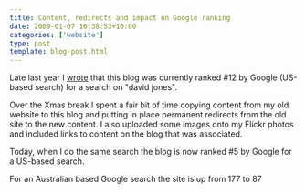 ```yaml
---
title: Content, redirects and impact on Google ranking
date: 2009-01-07 16:38:53+10:00
categories: ['website']
type: post
template: blog-post.html
---
```

Late last year I [wrote](/blog2/2008/12/28/update-on-the-website-move-google-rankings/) that this blog was currently ranked #12 by Google (US-based search) for a search on "david jones".

Over the Xmas break I spent a fair bit of time copying content from my old website to this blog and putting in place permanent redirects from the old site to the new content. I also uploaded some images onto my Flickr photos and included links to content on the blog that was associated.

Today, when I do the same search the blog is now ranked #5 by Google for a US-based search.

For an Australian based Google search the site is up from 177 to 87